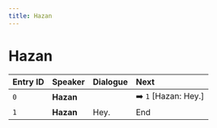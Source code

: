 ```yaml
---
title: Hazan
---
```


# Hazan


| Entry ID | Speaker | Dialogue | Next |
| :------- | :------ | :------- | :------------ |
| `0` | **Hazan** |  | ➡️ `1` \[Hazan: Hey\.\] |
| `1` | **Hazan** | Hey\. | End |
